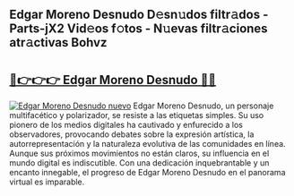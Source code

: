 ## Edgar Moreno Desnudo D𝚎sn𝚞dos filtr𝚊dos - Parts-jX2 Vid𝚎os f𝚘tos - N𝚞evas filtr𝚊ciones atr𝚊ctivas Bohvz

# <h2><a href="http://mbbtsn.tromn.icu/?c=Edgar+Moreno+Desnudo">🔗👉👉👉 Edgar Moreno Desnudo 🔗🔗</a></h2>

[![Edgar Moreno Desnudo nuevo](https://i.imgur.com/pEAQMta.gif)](http://mbbtsn.tromn.icu/?c=Edgar+Moreno+Desnudo)
Edgar Moreno Desnudo, un personaje multifacético y polarizador, se resiste a las etiquetas simples. Su uso pionero de los medios digitales ha cautivado y enfurecido a los observadores, provocando debates sobre la expresión artística, la autorrepresentación y la naturaleza evolutiva de las comunidades en línea. Aunque sus próximos movimientos no están claros, su influencia en el mundo digital es indiscutible. Con una dedicación inquebrantable y un encanto innegable, el progreso de Edgar Moreno Desnudo en el panorama virtual es imparable.
